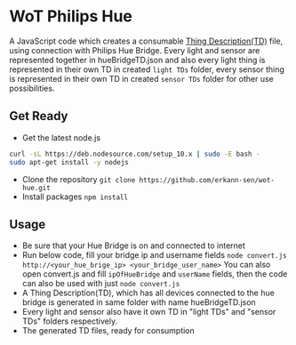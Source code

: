 # WoT Philips Hue 

A JavaScript code which creates a consumable [Thing Description(TD)](https://www.w3.org/2019/wot/td) file, using connection with Philips Hue Bridge.
Every light and sensor are represented together in hueBridgeTD.json and also every light thing is represented in their own TD in created `light TDs` folder, every sensor thing is represented in their own TD in created `sensor TDs` folder for other use possibilities.

## Get Ready
* Get the latest node.js
```bash
curl -sL https://deb.nodesource.com/setup_10.x | sudo -E bash -
sudo apt-get install -y nodejs
```
* Clone the repository
	`git clone https://github.com/erkann-sen/wot-hue.git`
* Install packages
	`npm install`

## Usage 

* Be sure that your Hue Bridge is on and connected to internet
* Run below code, fill your bridge ip and username fields
`node convert.js http://<your_hue_brige_ip> <your_bridge_user_name>`
You can also open convert.js and fill `ipOfHueBridge` and `userName` fields, then the code can also be used with just `node convert.js`
* A Thing Description(TD), which has all devices connected to the hue bridge is generated in same folder with name hueBridgeTD.json
* Every light and sensor also have it own TD in "light TDs" and "sensor TDs" folders respectively. 
* The generated TD files, ready for consumption
